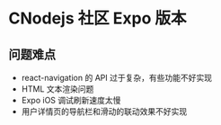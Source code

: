 # CNodejs 社区 Expo 版本


## 问题难点

- react-navigation 的 API 过于复杂，有些功能不好实现
- HTML 文本渲染问题
- Expo iOS 调试刷新速度太慢
- 用户详情页的导航栏和滑动的联动效果不好实现
